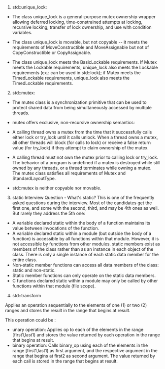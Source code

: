 1. std::unique_lock:

- The class unique_lock is a general-purpose mutex ownership wrapper allowing deferred locking, time-constrained attempts at locking, recursive locking, transfer of lock ownership, and use with condition variables.

- The class unique_lock is movable, but not copyable -- it meets the requirements of MoveConstructible and MoveAssignable but not of CopyConstructible or CopyAssignable.

- The class unique_lock meets the BasicLockable requirements. If Mutex meets the Lockable requirements, unique_lock also meets the Lockable requirements (ex.: can be used in std::lock); if Mutex meets the TimedLockable requirements, unique_lock also meets the TimedLockable requirements.

2. std::mutex:
- The mutex class is a synchronization primitive that can be used to protect shared data from being simultaneously accessed by multiple threads.

- mutex offers exclusive, non-recursive ownership semantics:

- A calling thread owns a mutex from the time that it successfully calls either lock or try_lock until it calls unlock.
When a thread owns a mutex, all other threads will block (for calls to lock) or receive a false return value (for try_lock) if they attempt to claim ownership of the mutex.
- A calling thread must not own the mutex prior to calling lock or try_lock.
The behavior of a program is undefined if a mutex is destroyed while still owned by any threads, or a thread terminates while owning a mutex. The mutex class satisfies all requirements of Mutex and StandardLayoutType.

- std::mutex is neither copyable nor movable.


3. static
Interview Question - What's static?
This is one of the frequently asked questions during the interview. Most of the candidates get the first one, and some with the second, third, and may be 4th ones as well. But rarely they address the 5th one:

- A variable declared static within the body of a function maintains its value between invocations of the function.
- A variable declared static within a module (but outside the body of a function) is accessible by all functions within that module. However, it is not accessible by functions from other modules.
static members exist as members of the class rather than as an instance in each object of the class. There is only a single instance of each static data member for the entire class.
- Non-static member functions can access all data members of the class: static and non-static. 
- Static member functions can only operate on the static data members.
- C functions declared static within a module may only be called by other functions within that module (file scope).


4. std::transform

Applies an operation sequentially to the elements of one (1) or two (2) ranges and stores the result in the range that begins at result.

This operation could be :
- unary operation: Applies op to each of the elements in the range [first1,last1) and stores the value returned by each operation in the range that begins at result.
- binary operation: Calls binary_op using each of the elements in the range [first1,last1) as first argument, and the respective argument in the range that begins at first2 as second argument. The value returned by each call is stored in the range that begins at result.
